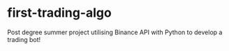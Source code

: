 # first-trading-algo
Post degree summer project utilising Binance API with Python to develop a trading bot!
